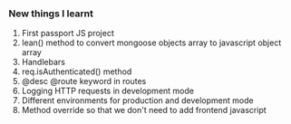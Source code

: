 ### New things I learnt
1. First passport JS project
2. lean() method to convert mongoose objects array to javascript object array
3. Handlebars 
4. req.isAuthenticated() method
5. @desc @route keyword in routes
6. Logging HTTP requests in development mode
7. Different environments for production and development mode
9. Method override so that we don't need to add frontend javascript